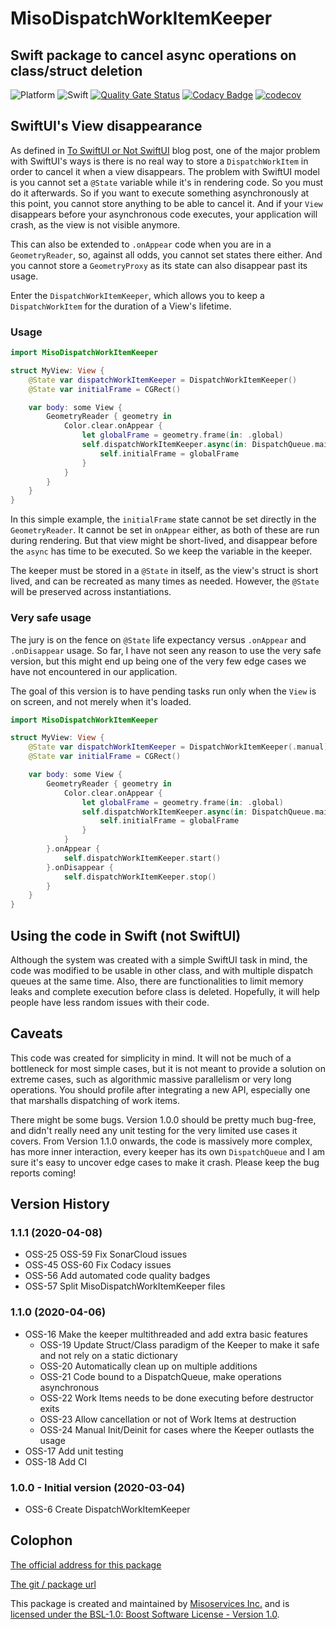 # MisoDispatchWorkItemKeeper

## Swift package to cancel async operations on class/struct deletion

![Platform](https://img.shields.io/badge/platform-iOS%2013%20%7C%20macOS%2010.15%20%7C%20tvOS%2013-lightgrey) ![Swift](https://github.com/Misoservices/MisoDispatchWorkItemKeeper/workflows/Swift/badge.svg) [![Quality Gate Status](https://sonarcloud.io/api/project_badges/measure?project=Misoservices_MisoDispatchWorkItemKeeper&metric=alert_status)](https://sonarcloud.io/dashboard?id=Misoservices_MisoDispatchWorkItemKeeper) [![Codacy Badge](https://api.codacy.com/project/badge/Grade/fb3979da0aa04eb6900c7ff2f22ae87a)](https://www.codacy.com/gh/Misoservices/MisoDispatchWorkItemKeeper?utm_source=github.com&amp;utm_medium=referral&amp;utm_content=Misoservices/MisoDispatchWorkItemKeeper&amp;utm_campaign=Badge_Grade) [![codecov](https://codecov.io/gh/Misoservices/MisoDispatchWorkItemKeeper/branch/master/graph/badge.svg)](https://codecov.io/gh/Misoservices/MisoDispatchWorkItemKeeper)

## SwiftUI's View disappearance

As defined in [To SwiftUI or Not SwiftUI][4] blog post, one of the major problem with SwiftUI's ways is there is no real way to store a `DispatchWorkItem` in order to cancel it when a view disappears. The problem with SwiftUI model is you cannot set a `@State` variable while it's in rendering code. So you must do it afterwards. So if you want to execute something asynchronously at this point, you cannot store anything to be able to cancel it. And if your `View` disappears before your asynchronous code executes, your application will crash, as the view is not visible anymore.

This can also be extended to `.onAppear` code when you are in a `GeometryReader`, so, against all odds, you cannot set states there either. And you cannot store a `GeometryProxy` as its state can also disappear past its usage.

Enter the `DispatchWorkItemKeeper`, which allows you to keep a `DispatchWorkItem` for the duration of a View's lifetime.

### Usage

```swift
import MisoDispatchWorkItemKeeper

struct MyView: View {
    @State var dispatchWorkItemKeeper = DispatchWorkItemKeeper()
    @State var initialFrame = CGRect()

    var body: some View {
        GeometryReader { geometry in
            Color.clear.onAppear {
                let globalFrame = geometry.frame(in: .global)
                self.dispatchWorkItemKeeper.async(in: DispatchQueue.main) {
                    self.initialFrame = globalFrame
                }
            }
        }
    }
}
```

In this simple example, the `initialFrame` state cannot be set directly in the `GeometryReader`. It cannot be set in `onAppear` either, as both of these are run during rendering. But that view might be short-lived, and disappear before the `async` has time to be executed. So we keep the variable in the keeper.

The keeper must be stored in a `@State` in itself, as the view's struct is short lived, and can be recreated as many times as needed. However, the `@State` will be preserved across instantiations.

### Very safe usage

The jury is on the fence on `@State` life expectancy versus `.onAppear` and `.onDisappear` usage. So far, I have not seen any reason to use the very safe version, but this might end up being one of the very few edge cases we have not encountered in our application.

The goal of this version is to have pending tasks run only when the `View` is on screen, and not merely when it's loaded.

```swift
import MisoDispatchWorkItemKeeper

struct MyView: View {
    @State var dispatchWorkItemKeeper = DispatchWorkItemKeeper(.manual)
    @State var initialFrame = CGRect()

    var body: some View {
        GeometryReader { geometry in
            Color.clear.onAppear {
                let globalFrame = geometry.frame(in: .global)
                self.dispatchWorkItemKeeper.async(in: DispatchQueue.main) {
                    self.initialFrame = globalFrame
                }
            }
        }.onAppear {
            self.dispatchWorkItemKeeper.start()
        }.onDisappear {
            self.dispatchWorkItemKeeper.stop()
        }
    }
}
```

## Using the code in Swift (not SwiftUI)

Although the system was created with a simple SwiftUI task in mind, the code was modified to be usable in other class, and with multiple dispatch queues at the same time. Also, there are functionalities to limit memory leaks and complete execution before class is deleted. Hopefully, it will help people have less random issues with their code.

## Caveats

This code was created for simplicity in mind. It will not be much of a bottleneck for most simple cases, but it is not meant to provide a solution on extreme cases, such as algorithmic massive parallelism or very long operations. You should profile after integrating a new API, especially one that marshalls dispatching of work items.

There might be some bugs. Version 1.0.0 should be pretty much bug-free, and didn't really need any unit testing for the very limited use cases it covers. From Version 1.1.0 onwards, the code is massively more complex, has more inner interaction, every keeper has its own `DispatchQueue` and I am sure it's easy to uncover edge cases to make it crash. Please keep the bug reports coming!

## Version History

### 1.1.1 (2020-04-08)

- OSS-25 OSS-59 Fix SonarCloud issues
- OSS-45 OSS-60 Fix Codacy issues
- OSS-56 Add automated code quality badges
- OSS-57 Split MisoDispatchWorkItemKeeper files

### 1.1.0 (2020-04-06)

- OSS-16 Make the keeper multithreaded and add extra basic features
    - OSS-19 Update Struct/Class paradigm of the Keeper to make it safe and not rely on a static dictionary
    - OSS-20 Automatically clean up on multiple additions
    - OSS-21 Code bound to a DispatchQueue, make operations asynchronous
    - OSS-22 Work Items needs to be done executing before destructor exits
    - OSS-23 Allow cancellation or not of Work Items at destruction
    - OSS-24 Manual Init/Deinit for cases where the Keeper outlasts the usage
- OSS-17 Add unit testing
- OSS-18 Add CI

### 1.0.0 - Initial version (2020-03-04)

- OSS-6 Create DispatchWorkItemKeeper

## Colophon

[The official address for this package][0]

[The git / package url][1]

This package is created and maintained by [Misoservices Inc.][2] and is [licensed under the BSL-1.0: Boost Software License - Version 1.0][3].

[0]: https://github.com/Misoservices/MisoDispatchWorkItemKeeper
[1]: https://github.com/Misoservices/MisoDispatchWorkItemKeeper.git
[2]: https://misoservices.com
[3]: https://choosealicense.com/licenses/bsl-1.0/
[4]: https://dev.misoservices.com/blog/to-swiftui-or-not-to-swiftui/

